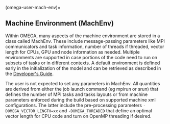(omega-user-mach-env)=

## Machine Environment (MachEnv)

Within OMEGA, many aspects of the machine environment are stored
in a class called MachEnv. These include message-passing parameters
like MPI communicators and task information, number of threads
if threaded, vector length for CPUs, GPU and node information as
needed. Multiple environments are supported in case portions of the
code need to run on subsets of tasks or in different contexts. A
default environment is defined early in the initialization of the
model and can be retrieved as described in the
[Developer's Guide](#omega-dev-mach-env).

The user is not expected to set any parameters in MachEnv. All
quantities are derived from either the job launch command
(eg mpirun or srun) that defines the number of MPI tasks and tasks
layouts or from machine parameters enforced during the build based
on supported machine xml configurations.
The latter include the pre-processing parameters
`-DOMEGA_VECTOR_LENGTH=xx` and `-DOMEGA_THREADED` that define an
optimal vector length for CPU code and turn on OpenMP threading
if desired.
